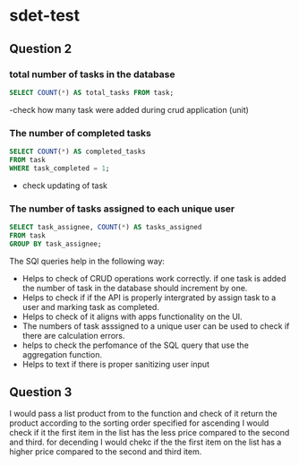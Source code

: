 # sdet-test

## Question 2

### total number of tasks in the database

```sql
SELECT COUNT(*) AS total_tasks FROM task;

```

-check how many task were added during crud application (unit)

### The number of completed tasks

```sql
SELECT COUNT(*) AS completed_tasks
FROM task
WHERE task_completed = 1;

```

- check updating of task

### The number of tasks assigned to each unique user

```sql
SELECT task_assignee, COUNT(*) AS tasks_assigned
FROM task
GROUP BY task_assignee;

```

The SQl queries help in the following way:

- Helps to check of CRUD operations work correctly. if one task is added the number of task in the database should increment by one.
- Helps to check if if the API is properly intergrated by assign task to a user and marking task as completed.
- Helps to check of it aligns with apps functionality on the UI.
- The numbers of task asssigned to a unique user can be used to check if there are calculation errors.
- helps to check the perfomance of the SQL query that use the aggregation function.
- Helps to text if there is proper sanitizing user input

## Question 3

I would pass a list product from to the function and check of it return the product according to the sorting order specified
for ascending I would check if it the first item in the list has the less price compared to the second and third.
for decending I would chekc if the the first item on the list has a higher price compared to the second and third item.
